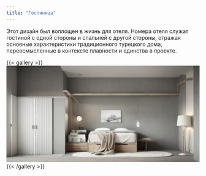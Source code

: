 ```yaml
---
title: "Гостиница"
---
```


Этот дизайн был воплощен в жизнь для отеля.
Номера отеля служат гостиной с одной стороны и спальней с другой стороны,
отражая основные характеристики традиционного турецкого дома,
переосмысленные в контексте плавности и единства в проекте.

{{< gallery >}}
<img src="featured.png" class="grid-w50 md:grid-w33 xl:grid-w25" />
{{< /gallery >}}
